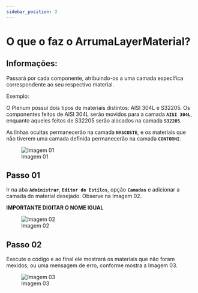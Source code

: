```yaml
---
sidebar_position: 2
---
```


# O que o faz o ArrumaLayerMaterial?

## Informações:

Passará por cada componente, atribuindo-os a uma camada específica correspondente ao seu respectivo material.

Exemplo:

O Plenum possui dois tipos de materiais distintos: AISI 304L e S32205. Os componentes feitos de AISI 304L serão movidos para a camada **``AISI 304L``**, enquanto aqueles feitos de S32205 serão alocados na camada **``S32205``**.

As linhas ocultas permanecerão na camada **``NASCOSTE``**, e os materiais que não tiverem uma camada definida permanecerão na camada **``CONTORNI``**.

<figure>
    <img src="/img/inventor/ilogic/o-que-faz-o-arruma-layer-material/img01.png" alt="Imagem 01" />
    <figcaption>Imagem 01</figcaption>
</figure>

## Passo 01
Ir na aba **``Administrar``**, **``Editor de Estilos``**, opção **``Camadas``** e adicionar a camada do material desejado. Observe na Imagem 02.

**IMPORTANTE DIGITAR O NOME IGUAL**

<figure>
    <img src="/img/inventor/ilogic/o-que-faz-o-arruma-layer-material/img02.png" alt="Imagem 02" />
    <figcaption>Imagem 02</figcaption>
</figure>

## Passo 02
Execute o código e ao final ele mostrará os materiais que não foram mexidos, ou uma mensagem de erro, conforme mostra a Imagem 03.

<figure>
    <img src="/img/inventor/ilogic/o-que-faz-o-arruma-layer-material/img03.png" alt="Imagem 03" />
    <figcaption>Imagem 03</figcaption>
</figure>
